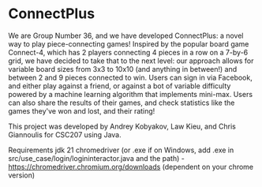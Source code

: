 # ConnectPlus
We are Group Number 36, and we have developed ConnectPlus: a novel way to play piece-connecting games!
Inspired by the popular board game Connect-4, which has 2 players connecting 4 pieces in a row on a 7-by-6 grid, we have decided to take that to the next level: our approach allows for variable board sizes from 3x3 to 10x10 (and anything in between!) and between 2 and 9 pieces connected to win. 
Users can sign in via Facebook, and either play against a friend, or against a bot of variable difficulty powered by a machine learning algorithm that implements mini-max. 
Users can also share the results of their games, and check statistics like the games they've won and lost, and their rating!

 This project was developed by Andrey Kobyakov, Law Kieu, and Chris Giannoulis for CSC207 using Java. 


Requirements
jdk 21
chromedriver (or .exe if on Windows, add .exe in src/use_case/login/logininteractor.java and the path) - https://chromedriver.chromium.org/downloads (dependent on your chrome version)
```
